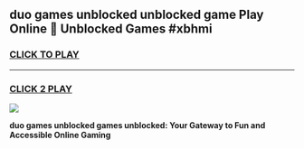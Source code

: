 
## duo games unblocked unblocked game Play Online 👋 Unblocked Games #xbhmi
<h3>
<a href="https://premium.freeplayer.one?title=duo_games_unblocked&ref=21F">CLICK TO PLAY</a></h3>
<hr>

<h3>
<a href="https://premium.freeplayer.one?title=duo_games_unblocked&ref=21F">CLICK 2 PLAY</a>
  
</h3>

<a href="https://premium.freeplayer.one?title=duo_games_unblocked&ref=21F/"><img src="https://clearcache.store/games.png"></a>


**duo games unblocked games unblocked: Your Gateway to Fun and Accessible Online Gaming**
